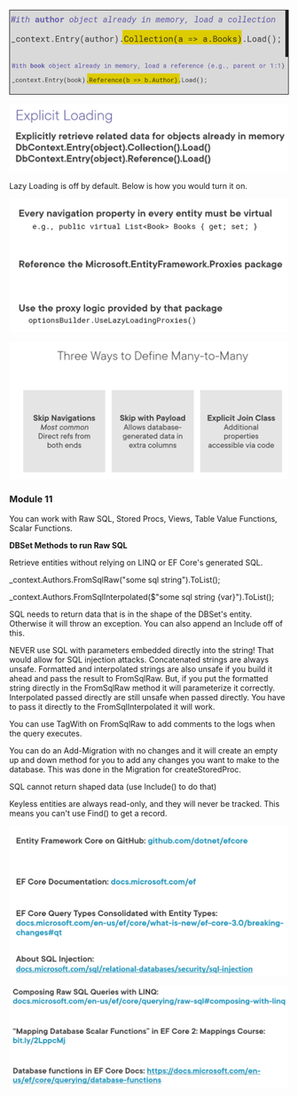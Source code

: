 ![Alt text](image-1.png)

![Alt text](image.png)

Lazy Loading is off by default.  Below is how you would turn it on.

![Alt text](image-2.png)

![Alt text](image-3.png)


### Module 11

You can work with Raw SQL, Stored Procs, Views, Table Value Functions, Scalar Functions.

**DBSet Methods to run Raw SQL**

Retrieve entities without relying on LINQ or EF Core's generated SQL.

_context.Authors.FromSqlRaw("some sql string").ToList(); 

_context.Authors.FromSqlInterpolated($"some sql string {var}").ToList();

SQL needs to return data that is in the shape of the DBSet's entity.  Otherwise it will throw an exception.  You can also append an Include off of this.

NEVER use SQL with parameters embedded directly into the string!  That would allow for SQL injection attacks.  Concatenated strings are always unsafe.  Formatted  and interpolated strings are also unsafe if you build it ahead and pass the result to FromSqlRaw.  But, if you put the formatted string directly in the FromSqlRaw method it will parameterize it correctly.  Interpolated passed directly are still unsafe when passed directly.  You have to pass it directly to the FromSqlInterpolated it will work.

You can use TagWith on FromSqlRaw to add comments to the logs when the query executes.

You can do an Add-Migration with no changes and it will create an empty up and down method for you to add any changes you want to make to the database.  This was done in the Migration for createStoredProc.

SQL cannot return shaped data (use Include() to do that)

Keyless entities are always read-only, and they will never be tracked.  This means you can't use Find() to get a record.

![Alt text](image-4.png)

![Alt text](image-5.png)